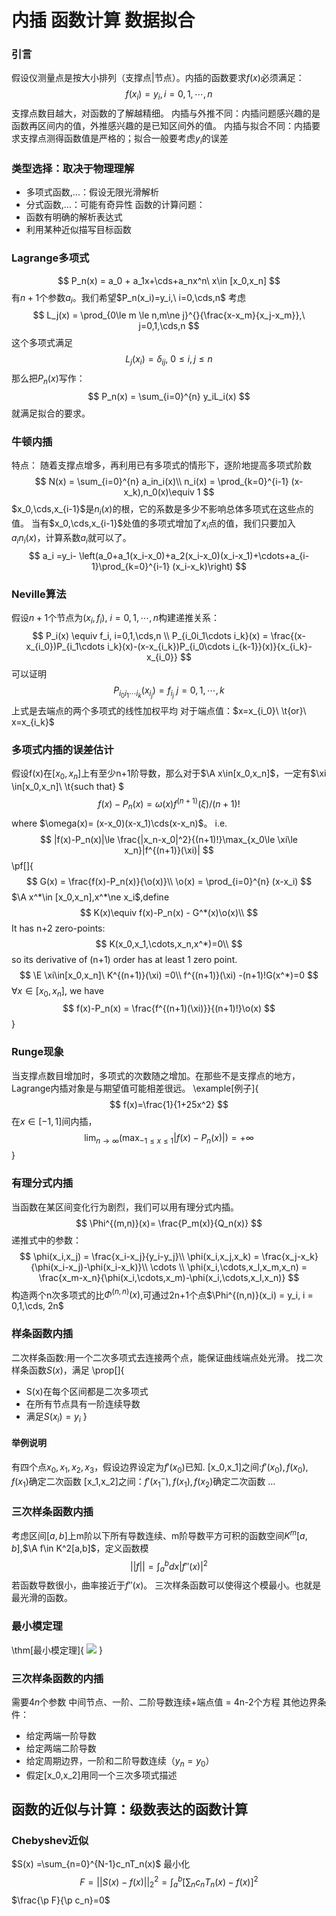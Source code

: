 # 内插 函数计算 数据拟合

### 引言
假设仪测量点是按大小排列（支撑点|节点）。内插的函数要求$f(x)$必须满足：
$$
f(x_i) = y_i ,i = 0,1,\cdots,n
$$
支撑点数目越大，对函数的了解越精细。
内插与外推不同：内插问题感兴趣的是函数再区间内的值，外推感兴趣的是已知区间外的值。
内插与拟合不同：内插要求支撑点测得函数值是严格的；拟合一般要考虑$y_i$的误差

### 类型选择：取决于物理理解
- 多项式函数,...：假设无限光滑解析
- 分式函数,...：可能有奇异性
函数的计算问题：
- 函数有明确的解析表达式
- 利用某种近似描写目标函数

### Lagrange多项式

$$
P_n(x) = a_0 + a_1x+\cds+a_nx^n\ x\in [x_0,x_n]
$$
有$n+1$个参数$a_i$。我们希望$P_n(x_i)=y_i,\ i=0,\cds,n$
考虑
$$
L_j(x) = \prod_{0\le m \le n,m\ne j}^{}{\frac{x-x_m}{x_j-x_m}},\ j=0,1,\cds,n 
$$
这个多项式满足
$$
L_j(x_i) = \delta_{ij},\ 0\le i,j\le n
$$
那么把$P_n(x)$写作：
$$
P_n(x) = \sum_{i=0}^{n} y_iL_i(x)
$$
就满足拟合的要求。

### 牛顿内插
特点： 随着支撑点增多，再利用已有多项式的情形下，逐阶地提高多项式阶数
$$
N(x) = \sum_{i=0}^{n} a_in_i(x)\\ 
n_i(x) = \prod_{k=0}^{i-1} (x-x_k),n_0(x)\equiv 1
$$
$x_0,\cds,x_{i-1}$是$n_i(x)$的根，它的系数是多少不影响总体多项式在这些点的值。
当有$x_0,\cds,x_{i-1}$处值的多项式增加了$x_i$点的值，我们只要加入$a_in_i(x)$，计算系数$a_i$就可以了。
$$
a_i =y_i- \left(a_0+a_1(x_i-x_0)+a_2(x_i-x_0)(x_i-x_1)+\cdots+a_{i-1}\prod_{k=0}^{i-1} (x_i-x_k)\right)
$$

### Neville算法
假设$n+1$个节点为$(x_i,f_i),\ i=0,1,\cdots,n$构建递推关系：
$$
P_i(x) \equiv f_i, i=0,1,\cds,n \\ 
P_{i_0i_1\cdots i_k}(x) = \frac{(x-x_{i_0})P_{i_1\cdots i_k}(x)-(x-x_{i_k})P_{i_0\cdots i_{k-1}}(x)}{x_{i_k}-x_{i_0}}
$$
可以证明
$$
P_{i_0i_1\cdots i_k}(x_{i_j})=f_{i_j}\ j=0,1,\cdots,k
$$
上式是去端点的两个多项式的线性加权平均
对于端点值：$x=x_{i_0}\ \t{or}\ x=x_{i_k}$

### 多项式内插的误差估计
假设f(x)在$[x_0,x_n]$上有至少n+1阶导数，那么对于$\A x\in[x_0,x_n]$，一定有$\xi \in[x_0,x_n]\ \t{such that} $
$$
f(x)-P_n(x) = \omega(x)f^{(n+1)}(\xi)/(n+1)!
$$
where $\omega(x)= (x-x_0)(x-x_1)\cds(x-x_n)$。
i.e.
$$
|f(x)-P_n(x)|\le \frac{|x_n-x_0|^2}{(n+1)!}\max_{x_0\le \xi\le x_n}|f^{(n+1)}(\xi)|
$$
\pf[]{
$$
G(x) = \frac{f(x)-P_n(x)}{\o(x)}\\ 
\o(x) = \prod_{i=0}^{n} (x-x_i)
$$
$\A x^*\in [x_0,x_n],x^*\ne x_i$,define
$$
K(x)\equiv f(x)-P_n(x) - G^*(x)\o(x)\\ 
$$
It has n+2 zero-points:
$$
K(x_0,x_1,\cdots,x_n,x^*)=0\\ 
$$
so its derivative of (n+1) order has at least 1 zero point.
$$
\E \xi\in[x_0,x_n]\ K^{(n+1)}(\xi) =0\\ 
f^{(n+1)}(\xi) -(n+1)!G(x^*)=0
$$
$\forall x\in [x_0,x_n]$, we have 
$$
f(x)-P_n(x) = \frac{f^{(n+1)(\xi)}}{(n+1)!}\o(x)
$$
}

### Runge现象

当支撑点数目增加时，多项式的次数随之增加。在那些不是支撑点的地方，Lagrange内插对象是与期望值可能相差很远。
\example[例子]{
$$
f(x)=\frac{1}{1+25x^2}
$$
在$x\in[-1,1]$间内插，
$$
\lim_{n\to\infty}(\max_{-1\le x\le 1}|f(x)-P_n(x)|)=+\infty
$$
}

### 有理分式内插

当函数在某区间变化行为剧烈，我们可以用有理分式内插。
$$
\Phi^{(m,n)}(x)= \frac{P_m(x)}{Q_n(x)}
$$
递推式中的参数：
$$
\phi(x_i,x_j) = \frac{x_i-x_j}{y_i-y_j}\\
\phi(x_i,x_j,x_k) = \frac{x_j-x_k}{\phi(x_i-x_j)-\phi(x_i-x_k)}\\ 
\cdots \\ 
\phi(x_i,\cdots,x_l,x_m,x_n) = \frac{x_m-x_n}{\phi(x_i,\cdots,x_m)-\phi(x_i,\cdots,x_l,x_n)}
$$
构造两个n次多项式的比$\Phi^{(n,n)}(x)$,可通过2n+1个点$\Phi^{(n,n)}(x_i) = y_i, i = 0,1,\cds, 2n$

### 样条函数内插

二次样条函数:用一个二次多项式去连接两个点，能保证曲线端点处光滑。
找二次样条函数$S(x)$，满足
\prop[]{
- S(x)在每个区间都是二次多项式
- 在所有节点具有一阶连续导数
- 满足$S(x_i)=y_i$
}
#### 举例说明
有四个点$x_0,x_1,x_2,x_3$，假设边界设定为$f'(x_0)$已知.
[x_0,x_1]之间:$f'(x_0),f(x_0),f(x_1)$确定二次函数
[x_1,x_2]之间：$f'(x_1^-),f(x_1),f(x_2)$确定二次函数
...

### 三次样条函数内插

考虑区间$[a,b]$上m阶以下所有导数连续、m阶导数平方可积的函数空间$K^m[a,b]$,$\A f\in K^2[a,b]$，定义函数模
$$
||f||=\int_a^b dx|f''(x)|^2
$$
若函数导数很小，曲率接近于$f''(x)$。
三次样条函数可以使得这个模最小。也就是最光滑的函数。

### 最小模定理
\thm[最小模定理]{
![](assets/2022-10-1%2011-43-8.59.png)
}

### 三次样条函数的内插
需要$4n$个参数
中间节点、一阶、二阶导数连续+端点值 = 4n-2个方程
其他边界条件：
- 给定两端一阶导数
- 给定两端二阶导数
- 给定周期边界，一阶和二阶导数连续（$y_n=y_0$）
- 假定[x_0,x_2]用同一个三次多项式描述

## 函数的近似与计算：级数表达的函数计算

### Chebyshev近似
$S(x) =\sum_{n=0}^{N-1}c_nT_n(x)$
最小化
$$
F=||S(x)-f(x)||_2^2 = \int_a^b \left[\sum_n c_n T_n (x) -f(x)\right]^2
$$
$\frac{\p F}{\p c_n}=0$

